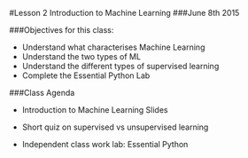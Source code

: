 #Lesson 2 Introduction to Machine Learning
###June 8th 2015

###Objectives for this class:

- Understand what characterises Machine Learning
- Understand the two types of ML
- Understand the different types of supervised learning
- Complete the Essential Python Lab

###Class Agenda

- Introduction to Machine Learning Slides
- Short quiz on supervised vs unsupervised learning

- Independent class work lab: Essential Python
